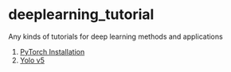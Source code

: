 # deeplearning_tutorial
Any kinds of tutorials for deep learning methods and applications

1. [PyTorch Installation](tutorials/pytorch_install.md)
2. [Yolo v5](tutorials/yolo_v5.md)